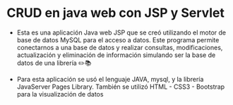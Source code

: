 # CRUD en java web con JSP y Servlet

* Esta es una aplicación Java web JSP que se creó utilizando el motor de base de datos MySQL para el acceso a datos. Este programa permite conectarnos a una base de datos y realizar consultas, modificaciones, actualización y eliminación de información simulando ser la base de datos de una librería :pencil2::books:

* Para esta aplicación se usó el lenguaje JAVA, mysql, y la librería JavaServer Pages Library. También se utilizó HTML - CSS3 - Bootstrap para la visualización de datos
